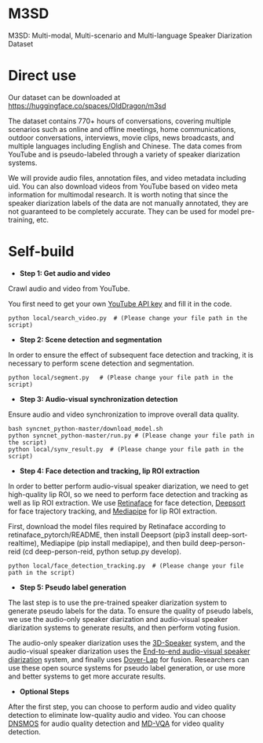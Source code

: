 # M3SD
M3SD: Multi-modal, Multi-scenario and Multi-language Speaker Diarization Dataset
# Direct use

Our dataset can be downloaded at https://huggingface.co/spaces/OldDragon/m3sd

The dataset contains 770+ hours of conversations, covering multiple scenarios such as online and offline meetings, home communications, outdoor conversations, interviews, movie clips, news broadcasts, and multiple languages ​​including English and Chinese. The data comes from YouTube and is pseudo-labeled through a variety of speaker diarization systems. 

We will provide audio files, annotation files, and video metadata including uid. You can also download videos from YouTube based on video meta information for multimodal research. It is worth noting that since the speaker diarization labels of the data are not manually annotated, they are not guaranteed to be completely accurate. They can be used for model pre-training, etc.

# Self-build

- **Step 1: Get audio and video**

Crawl audio and video from YouTube.

You first need to get your own [YouTube API key](https://console.developers.google.com/apis/api/youtube.googleapis.com) and fill it in the code.
```
python local/search_video.py  # (Please change your file path in the script)
```
- **Step 2: Scene detection and segmentation**

In order to ensure the effect of subsequent face detection and tracking, it is necessary to perform scene detection and segmentation.
```
python local/segment.py   # (Please change your file path in the script)
```
- **Step 3: Audio-visual synchronization detection**

Ensure audio and video synchronization to improve overall data quality.
```
bash syncnet_python-master/download_model.sh
python syncnet_python-master/run.py # (Please change your file path in the script)
python local/synv_result.py  # (Please change your file path in the script)
```
- **Step 4: Face detection and tracking, lip ROI extraction**

In order to better perform audio-visual speaker diarization, we need to get high-quality lip ROI, so we need to perform face detection and tracking as well as lip ROI extraction. We use [Retinaface](https://github.com/bubbliiiing/retinaface-pytorch) for face detection, [Deepsort](https://github.com/levan92/deep_sort_realtime/tree/master) for face trajectory tracking, and [Mediapipe](https://github.com/google-ai-edge/mediapipe) for lip ROI extraction.

First, download the model files required by Retinaface according to retinaface_pytorch/README, then install Deepsort (pip3 install deep-sort-realtime), Mediapipe (pip install mediapipe), and then build deep-person-reid (cd deep-person-reid, python setup.py develop).
```
python local/face_detection_tracking.py  # (Please change your file path in the script)
```
- **Step 5: Pseudo label generation**

The last step is to use the pre-trained speaker diarization system to generate pseudo labels for the data. To ensure the quality of pseudo labels, we use the audio-only speaker diarization and audio-visual speaker diarization systems to generate results, and then perform voting fusion.

The audio-only speaker diarization uses the [3D-Speaker](https://github.com/modelscope/3D-Speaker) system, and the audio-visual speaker diarization uses the [End-to-end audio-visual speaker diarization](https://github.com/mispchallenge/misp2022_baseline/tree/main/track1_AVSD) system, and finally uses [Dover-Lap](https://github.com/desh2608/dover-lap) for fusion.
Researchers can use these open source systems for pseudo label generation, or use more and better systems to get more accurate results.

- **Optional Steps**

After the first step, you can choose to perform audio and video quality detection to eliminate low-quality audio and video. You can choose [DNSMOS](https://github.com/microsoft/DNS-Challenge) for audio quality detection and [MD-VQA](https://github.com/kunyou99/MD-VQA_cvpr2023?tabreadme-ov-file) for video quality detection.

